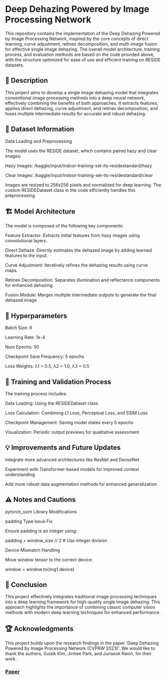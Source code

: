 # Deep Dehazing Powered by Image Processing Network

This repository contains the implementation of the Deep Dehazing Powered by Image Processing Network, inspired by the core concepts of direct learning, curve adjustment, retinex decomposition, and multi-image fusion for effective single image dehazing. The overall model architecture, training process, and evaluation methods are based on the code provided above, with the structure optimized for ease of use and efficient training on RESIDE datasets.

## 📄 Description

This project aims to develop a single image dehazing model that integrates conventional image processing methods into a deep neural network, effectively combining the benefits of both approaches. It extracts features, applies direct dehazing, curve adjustment, and retinex decomposition, and fuses multiple intermediate results for accurate and robust dehazing.

## 📁 Dataset Information

Data Loading and Preprocessing

The model uses the RESIDE dataset, which contains paired hazy and clear images:

Hazy Images: /kaggle/input/indoor-training-set-its-residestandard/hazy

Clear Images: /kaggle/input/indoor-training-set-its-residestandard/clear

Images are resized to 256x256 pixels and normalized for deep learning. The custom RESIDEDataset class in the code efficiently handles this preprocessing.

## 🏗️ Model Architecture

The model is composed of the following key components:

Feature Extractor: Extracts initial features from hazy images using convolutional layers.

Direct Dehaze: Directly estimates the dehazed image by adding learned features to the input.

Curve Adjustment: Iteratively refines the dehazing results using curve maps.

Retinex Decomposition: Separates illumination and reflectance components for enhanced dehazing.

Fusion Module: Merges multiple intermediate outputs to generate the final dehazed image.

## 🔧 Hyperparameters

Batch Size: 8

Learning Rate: 1e-4

Num Epochs: 50

Checkpoint Save Frequency: 5 epochs

Loss Weights: λ1 = 0.5, λ2 = 1.0, λ3 = 0.5

## 🚀 Training and Validation Process

The training process includes:

Data Loading: Using the RESIDEDataset class

Loss Calculation: Combining L1 Loss, Perceptual Loss, and SSIM Loss

Checkpoint Management: Saving model states every 5 epochs

Visualization: Periodic output previews for qualitative assessment

## 💡 Improvements and Future Updates

Integrate more advanced architectures like ResNet and DenseNet

Experiment with Transformer-based models for improved context understanding

Add more robust data augmentation methods for enhanced generalization

## ⚠️ Notes and Cautions

pytorch_ssim Library Modifications

padding Type Issue Fix

Ensure padding is an integer using:

padding = window_size // 2  # Use integer division

Device Mismatch Handling

Move window tensor to the correct device:

window = window.to(img1.device)

## 📝 Conclusion

This project effectively integrates traditional image processing techniques into a deep learning framework for high-quality single image dehazing. This approach highlights the importance of combining classic computer vision methods with modern deep learning techniques for enhanced performance.

## 🏆 Acknowledgments

This project builds upon the research findings in the paper 'Deep Dehazing Powered by Image Processing Network (CVPRW 2023)'. We would like to thank the authors, Guisik Kim, Jinhee Park, and Junseok Kwon, for their work.
### [Paper](https://openaccess.thecvf.com/content/CVPR2023W/NTIRE/html/Kim_Deep_Dehazing_Powered_by_Image_Processing_Network_CVPRW_2023_paper.html)

